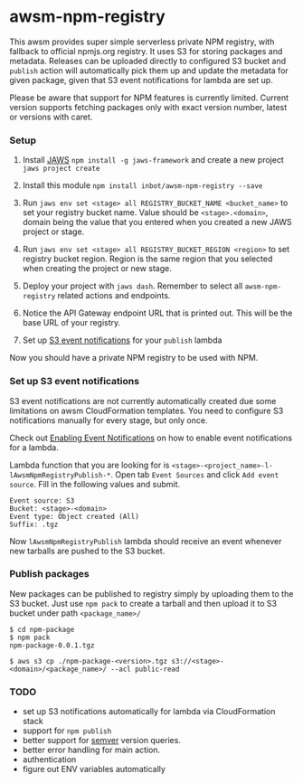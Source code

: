 # awsm-npm-registry

This awsm provides super simple serverless private NPM registry, with fallback to official npmjs.org registry. It uses S3 for storing packages and metadata. Releases can be uploaded directly to configured S3 bucket and `publish` action will automatically pick them up and update the metadata for given package, given that S3 event notifications for lambda are set up.

Please be aware that support for NPM features is currently limited. Current version supports fetching packages only with exact version number, latest or versions with caret.

### Setup

1. Install [JAWS](http://jawsframework.com) `npm install -g jaws-framework` and create a new project `jaws project create`

2. Install this module `npm install inbot/awsm-npm-registry --save`

3. Run `jaws env set <stage> all REGISTRY_BUCKET_NAME <bucket_name>` to set your registry bucket name. Value should be `<stage>.<domain>`, domain being the value that you entered when you created a new JAWS project or stage.

4. Run `jaws env set <stage> all REGISTRY_BUCKET_REGION <region>` to set registry bucket region. Region is the same region that you selected when creating the project or new stage.

5. Deploy your project with `jaws dash`. Remember to select all `awsm-npm-registry` related actions and endpoints.

6. Notice the API Gateway endpoint URL that is printed out. This will be the base URL of your registry.

7. Set up [S3 event notifications](#set-up-s3-event-notifications) for your `publish` lambda

Now you should have a private NPM registry to be used with NPM.


### Set up S3 event notifications

S3 event notifications are not currently automatically created due some limitations on awsm CloudFormation templates. You need to configure S3 notifications manually for every stage, but only once.

Check out [Enabling Event Notifications](http://docs.aws.amazon.com/AmazonS3/latest/UG/SettingBucketNotifications.html) on how to enable event notifications for a lambda.

Lambda function that you are looking for is  `<stage>-<project_name>-l-lAwsmNpmRegistryPublish-*`. Open tab `Event Sources` and click `Add event source`. Fill in the following values and submit.

```
Event source: S3
Bucket: <stage>-<domain>
Event type: Object created (All)
Suffix: .tgz
```

Now `lAwsmNpmRegistryPublish` lambda should receive an event whenever new tarballs are pushed to the S3 bucket.

### Publish packages

New packages can be published to registry simply by uploading them to the S3 bucket. Just use `npm pack` to create a tarball and then upload it to S3 bucket under path `<package_name>/`

```
$ cd npm-package
$ npm pack
npm-package-0.0.1.tgz

$ aws s3 cp ./npm-package-<version>.tgz s3://<stage>-<domain>/<package_name>/ --acl public-read
```

### TODO

- set up S3 notifications automatically for lambda via CloudFormation stack
- support for `npm publish`
- better support for [semver](https://github.com/npm/node-semver) version queries.
- better error handling for main action.
- authentication
- figure out ENV variables automatically

